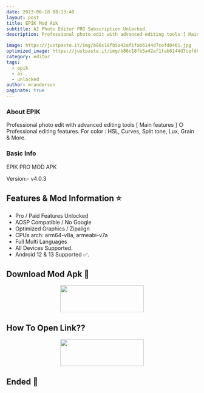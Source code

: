 ```yaml
---
date: 2023-06-18 08:13:40
layout: post
title: EPIK Mod Apk
subtitle: AI Photo Editor PRO Subscription Unlocked.
description: Professional photo edit with advanced editing tools [ Main features ] ○ Professional editing features. For color : HSL, Curves, Split tone, Lux, Grain & More.

image: https://justpaste.it/img/b86c18fb5a42af1fab6144d7cefd0461.jpg
optimized_image: https://justpaste.it/img/b86c18fb5a42af1fab6144d7cefd0461.jpg
category: editor
tags:
  - epik
  - ai
  - unlocked
author: mranderson
paginate: true
---
```


### About EPIK
Professional photo edit with advanced editing tools [ Main features ] ○ Professional editing features. For color : HSL, Curves, Split tone, Lux, Grain & More.

### Basic Info
EPIK PRO MOD APK

Version:-  v4.0.3

<!--page-->

## Features & Mod Information ⭐

- Pro / Paid Features Unlocked
- AOSP Compatible / No Google
- Optimized Graphics / Zipalign
- CPUs arch: arm64-v8a, armeabi-v7a
- Full Multi Languages
- All Devices Supported.
- Android 12 & 13 Supported ✅.


## Download Mod Apk 📩

<p align="center"><a href="
https://m.easysky.in/VLPDro"><img src="https://img.shields.io/badge/Download-Now-black?&style=for-the-badge&logo=download" width="220" height="70.45"></a></p>


## How To Open Link??

<p align="center"><a href="https://t.me/HowToRedirect/9"><img src="https://img.shields.io/badge/HowToOpen-Link-black?&style=for-the-badge&logo=telegram" width="220" height="70.45"></a></p>

## Ended 👀